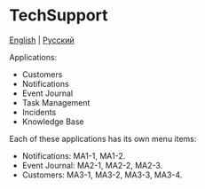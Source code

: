 # TechSupport

[English](README.md) | [Русский](README.ru.md)

Applications:
- Customers
- Notifications
- Event Journal
- Task Management
- Incidents
- Knowledge Base

Each of these applications has its own menu items:
- Notifications: MA1-1, MA1-2.
- Event Journal: MA2-1, MA2-2, MA2-3.
- Customers: MA3-1, MA3-2, MA3-3, MA3-4.

